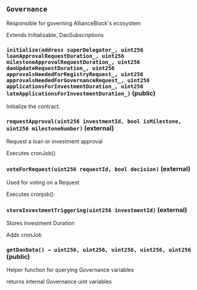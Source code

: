 ## `Governance`

Responsible for governing AllianceBlock's ecosystem

Extends Initializable, DaoSubscriptions



### `initialize(address superDelegator_, uint256 loanApprovalRequestDuration_, uint256 milestoneApprovalRequestDuration_, uint256 daoUpdateRequestDuration_, uint256 approvalsNeededForRegistryRequest_, uint256 approvalsNeededForGovernanceRequest_, uint256 applicationsForInvestmentDuration_, uint256 lateApplicationsForInvestmentDuration_)` (public)

Initialize the contract.




### `requestApproval(uint256 investmentId, bool isMilestone, uint256 milestoneNumber)` (external)

Request a loan or investment approval


Executes cronJob()


### `voteForRequest(uint256 requestId, bool decision)` (external)

Used for voting on a Request


Executes cronjob()


### `storeInvestmentTriggering(uint256 investmentId)` (external)

Stores Investment Duration


Adds cronJob


### `getDaoData() → uint256, uint256, uint256, uint256, uint256` (public)

Helper function for querying Governance variables


returns internal Governance uint variables


